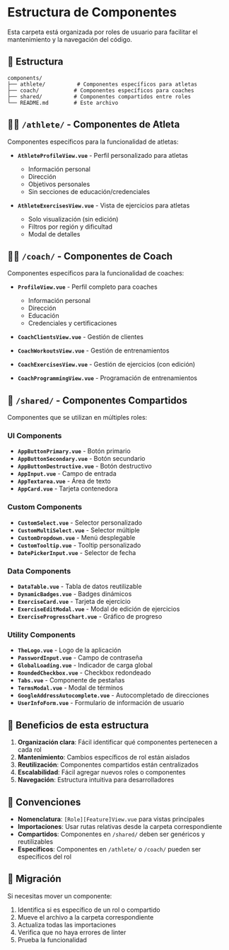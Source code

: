 # Estructura de Componentes

Esta carpeta está organizada por roles de usuario para facilitar el mantenimiento y la navegación del código.

## 📁 Estructura

```
components/
├── athlete/          # Componentes específicos para atletas
├── coach/           # Componentes específicos para coaches
├── shared/          # Componentes compartidos entre roles
└── README.md        # Este archivo
```

## 🏃‍♂️ `/athlete/` - Componentes de Atleta

Componentes específicos para la funcionalidad de atletas:

- **`AthleteProfileView.vue`** - Perfil personalizado para atletas
  - Información personal
  - Dirección
  - Objetivos personales
  - Sin secciones de educación/credenciales

- **`AthleteExercisesView.vue`** - Vista de ejercicios para atletas
  - Solo visualización (sin edición)
  - Filtros por región y dificultad
  - Modal de detalles

## 👨‍🏫 `/coach/` - Componentes de Coach

Componentes específicos para la funcionalidad de coaches:

- **`ProfileView.vue`** - Perfil completo para coaches
  - Información personal
  - Dirección
  - Educación
  - Credenciales y certificaciones

- **`CoachClientsView.vue`** - Gestión de clientes
- **`CoachWorkoutsView.vue`** - Gestión de entrenamientos
- **`CoachExercisesView.vue`** - Gestión de ejercicios (con edición)
- **`CoachProgrammingView.vue`** - Programación de entrenamientos

## 🔄 `/shared/` - Componentes Compartidos

Componentes que se utilizan en múltiples roles:

### UI Components
- **`AppButtonPrimary.vue`** - Botón primario
- **`AppButtonSecondary.vue`** - Botón secundario
- **`AppButtonDestructive.vue`** - Botón destructivo
- **`AppInput.vue`** - Campo de entrada
- **`AppTextarea.vue`** - Área de texto
- **`AppCard.vue`** - Tarjeta contenedora

### Custom Components
- **`CustomSelect.vue`** - Selector personalizado
- **`CustomMultiSelect.vue`** - Selector múltiple
- **`CustomDropdown.vue`** - Menú desplegable
- **`CustomTooltip.vue`** - Tooltip personalizado
- **`DatePickerInput.vue`** - Selector de fecha

### Data Components
- **`DataTable.vue`** - Tabla de datos reutilizable
- **`DynamicBadges.vue`** - Badges dinámicos
- **`ExerciseCard.vue`** - Tarjeta de ejercicio
- **`ExerciseEditModal.vue`** - Modal de edición de ejercicios
- **`ExerciseProgressChart.vue`** - Gráfico de progreso

### Utility Components
- **`TheLogo.vue`** - Logo de la aplicación
- **`PasswordInput.vue`** - Campo de contraseña
- **`GlobalLoading.vue`** - Indicador de carga global
- **`RoundedCheckbox.vue`** - Checkbox redondeado
- **`Tabs.vue`** - Componente de pestañas
- **`TermsModal.vue`** - Modal de términos
- **`GoogleAddressAutocomplete.vue`** - Autocompletado de direcciones
- **`UserInfoForm.vue`** - Formulario de información de usuario

## 🎯 Beneficios de esta estructura

1. **Organización clara**: Fácil identificar qué componentes pertenecen a cada rol
2. **Mantenimiento**: Cambios específicos de rol están aislados
3. **Reutilización**: Componentes compartidos están centralizados
4. **Escalabilidad**: Fácil agregar nuevos roles o componentes
5. **Navegación**: Estructura intuitiva para desarrolladores

## 📝 Convenciones

- **Nomenclatura**: `[Role][Feature]View.vue` para vistas principales
- **Importaciones**: Usar rutas relativas desde la carpeta correspondiente
- **Compartidos**: Componentes en `/shared/` deben ser genéricos y reutilizables
- **Específicos**: Componentes en `/athlete/` o `/coach/` pueden ser específicos del rol

## 🔄 Migración

Si necesitas mover un componente:

1. Identifica si es específico de un rol o compartido
2. Mueve el archivo a la carpeta correspondiente
3. Actualiza todas las importaciones
4. Verifica que no haya errores de linter
5. Prueba la funcionalidad 